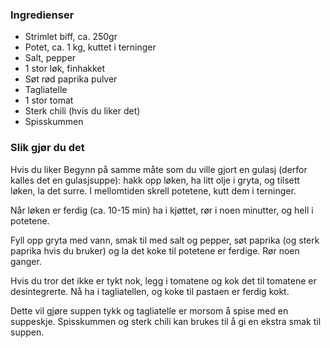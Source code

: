 
### Ingredienser
- Strimlet biff, ca. 250gr
- Potet, ca. 1 kg, kuttet i terninger
- Salt, pepper
- 1 stor løk, finhakket
- Søt rød paprika pulver
- Tagliatelle
- 1 stor tomat
- Sterk chili (hvis du liker det)
- Spisskummen

### Slik gjør du det
Hvis du liker  Begynn på samme måte som du ville gjort en gulasj (derfor kalles det en gulasjsuppe): hakk opp løken, ha litt olje i gryta, og tilsett løken, la det surre.   I mellomtiden skrell potetene, kutt dem i terninger.

 Når løken er ferdig (ca. 10-15 min) ha i kjøttet, rør i noen minutter, og hell i potetene.

   Fyll opp gryta med vann, smak til med salt og pepper, søt paprika (og sterk paprika hvis du bruker) og la det koke til potetene er ferdige. Rør noen ganger.

   Hvis du tror det ikke er tykt nok, legg i tomatene og kok det til tomatene er desintegrerte.   Nå ha i tagliatellen, og koke til pastaen er ferdig kokt.

 Dette vil gjøre suppen tykk og tagliatelle er morsom å spise med en suppeskje.   Spisskummen og sterk chili kan brukes til å gi en ekstra smak til suppen.

  